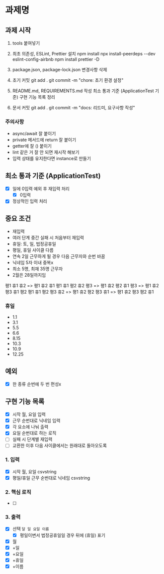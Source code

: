 # 과제명

## 과제 시작

1. tools 붙여넣기

2. 최초 의존성, ESLint, Prettier 설치
  npm install
  npx install-peerdeps --dev eslint-config-airbnb
  npm install prettier -D

3. package.json, package-lock.json 변경사항 삭제

4. 초기 커밋
  git add .
  git commit -m "chore: 초기 환경 설정"

5. README.md, REQUIREMENTS.md 작성
  최소 통과 기준 (ApplicationTest 기준)
  구현 기능 목록 정리

6. 문서 커밋
  git add .
  git commit -m "docs: 리드미, 요구사항 작성"

### 주의사항

- async/await 잘 붙이기
- private 메서드에 return 잘 붙이기
- getter에 잘 () 붙이기
- lint 같은 거 잘 안 되면 재시작 해보기
- 입력 상태를 유지한다면 instance로 만들기

## 최소 통과 기준 (ApplicationTest)

- [x] 일에 0입력 예외 후 재입력 처리
  - [x] 0입력
- [x] 정상적인 입력 처리

## 중요 조건

- 재입력
- 여러 단계 중간 실패 시 처음부터 재입력
- 휴일: 토, 일, 법정공휴일
- 평일, 휴일 사이클 다름
- 연속 2일 근무하게 될 경우 다음 근무자와 순번 바꿈
- 닉네임 5자 이내 중복x
- 최소 5명, 최재 35명 근무자
- 2월은 28일까지임

평1 휴1 휴2 => 평1 휴2 휴1
평1 휴1 평2 휴2 평3 => 평1 휴2 평2 휴1 평3 => 평1 휴2 평3 휴1 평2
평1 휴1 평2 평3 휴2 => 평1 휴2 평2 평3 휴1 => 평1 휴2 평3 평2 휴1

### 휴일

- 1.1
- 3.1
- 5.5
- 6.6
- 8.15
- 10.3
- 10.9
- 12.25

## 예외

- [x] 한 종류 순번에 두 번 편성x

## 구현 기능 목록

- [x] 시작 월, 요일 입력
- [x] 근무 순번대로 닉네임 입력
- [x] 각 요소에 나눠 출력
- [x] 요일 순번대로 하는 로직
- [ ] 실패 시 단계별 재입력
- [ ] 교환한 이후 다음 사이클에서는 원래대로 돌아오도록

### 1. 입력

- [x] 시작 월, 요일 csvstring
- [x] 평일/휴일 근무 순번대로 닉네임 csvstring

### 2. 핵심 로직

- [ ] 

### 3. 출력

- [x] 선택 `달 일 요일 이름`
  - [x] 평일이변서 법정공휴일일 경우 뒤에 (휴일) 표기
- [x] 월
- [x] +일
- [x] +요일
- [x] +휴일
- [x] +이름

